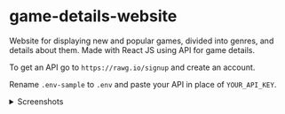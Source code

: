 # game-details-website
Website for displaying new and popular games, divided into genres, and details about them. Made with React JS using API for game details.

To get an API go to `https://rawg.io/signup` and create an account.

Rename `.env-sample` to `.env` and paste your API in place of `YOUR_API_KEY`.

<details>
  <summary>Screenshots</summary>
  <img src="https://user-images.githubusercontent.com/81267794/151810224-2e58c2d6-50eb-4ed5-b4fb-8b2dd595d8a2.JPG" width="700">
  <img src="https://user-images.githubusercontent.com/81267794/151810236-60e2c795-54bd-4e0f-96ff-325d133e7717.JPG" width="700">
</details>
